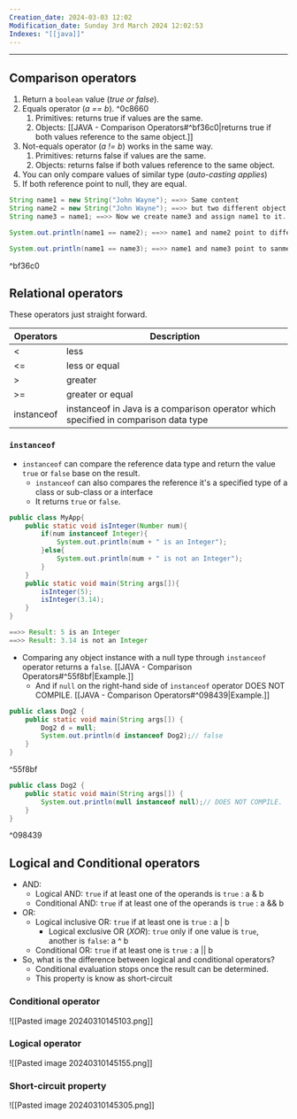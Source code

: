 ```yaml
---
Creation_date: 2024-03-03 12:02
Modification_date: Sunday 3rd March 2024 12:02:53
Indexes: "[[java]]"
---
```


----
## Comparison operators

1. Return a `boolean` value (*true or false*).
2. Equals operator (*a == b*). ^0c8660
	1. Primitives: returns true if values are the same.
	2. Objects: [[JAVA - Comparison Operators#^bf36c0|returns true if both values reference to the same object.]]
3. Not-equals operator (*a != b*) works in the same way.
	1. Primitives: returns false if values are the same.
	2. Objects: returns false if both values reference to the same object.
4. You can only compare values of similar type (*auto-casting applies*)
5. If both reference point to null, they are equal.

```java
String name1 = new String("John Wayne"); ==>> Same content
String name2 = new String("John Wayne"); ==>> but two different object
String name3 = name1; ==>> Now we create name3 and assign name1 to it.
```

```java
System.out.println(name1 == name2); ==>> name1 and name2 point to different objects, so the result is false.
```

```java
System.out.println(name1 == name3); ==>> name1 and name3 point to sanme objects, so the result is true.
```
^bf36c0
## Relational operators

These operators just straight forward.

| Operators  | Description                                                                         |
| ---------- | ----------------------------------------------------------------------------------- |
| <          | less                                                                                |
| <=         | less or equal                                                                       |
| >          | greater                                                                             |
| >=         | greater or equal                                                                    |
| instanceof | instanceof in Java is a comparison operator which specified in comparison data type |
### `instanceof`
- `instanceof` can compare the reference data type and return the value `true` or `false` base on the result.
	- `instanceof` can also compares the reference it's a specified type of a class or sub-class or a interface
	- It returns `true` or `false`.
```java
public class MyApp{
	public static void isInteger(Number num){
		if(num instanceof Integer){
			System.out.println(num + " is an Integer");
		}else{
			System.out.println(num + " is not an Integer");
		}
	}
	public static void main(String args[]){
		isInteger(5);
		isInteger(3.14);
	}
}

==>> Result: 5 is an Integer
==>> Result: 3.14 is not an Integer
```

- Comparing any object instance with a null type through `instanceof` operator returns a `false`. [[JAVA - Comparison Operators#^55f8bf|Example.]]
	- And if `null` on the right-hand side of  `instanceof` operator DOES NOT COMPILE.  [[JAVA - Comparison Operators#^098439|Example.]]
```java
public class Dog2 {
	public static void main(String args[]) {
		Dog2 d = null;
		System.out.println(d instanceof Dog2);// false
	}
}
```
^55f8bf

```java
public class Dog2 {
	public static void main(String args[]) {
		System.out.println(null instanceof null);// DOES NOT COMPILE.
	}
}
```
^098439

## Logical and Conditional operators

- AND: 
	- Logical AND: `true` if at least one of the operands is `true` : a & b 
	- Conditional AND: `true` if at least one of the operands is `true` : a && b 
- OR:
	- Logical inclusive OR: `true` if at least one is `true` : a | b
		- Logical exclusive OR (*XOR*): `true` only if one value is `true`, another is `false`: a ^ b
	- Conditional OR: `true` if at least one is `true` : a || b
- So, what is the difference between logical and conditional operators?
	- Conditional evaluation stops once the result can be determined.
	- This property is know as short-circuit
### Conditional operator
![[Pasted image 20240310145103.png]]

### Logical operator
![[Pasted image 20240310145155.png]]

### Short-circuit property
![[Pasted image 20240310145305.png]]


